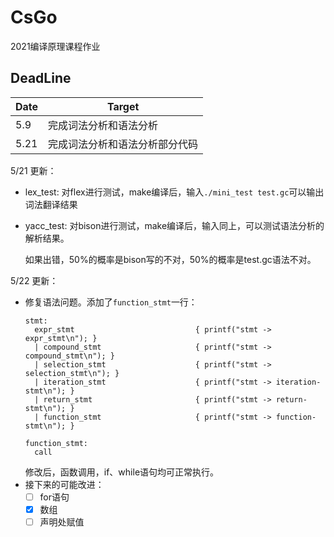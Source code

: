 # CsGo
2021编译原理课程作业



## DeadLine

| Date | Target                         |
| ---- | ------------------------------ |
| 5.9  | 完成词法分析和语法分析         |
| 5.21 | 完成词法分析和语法分析部分代码 |



5/21 更新：

- lex_test: 对flex进行测试，make编译后，输入`./mini_test test.gc`可以输出词法翻译结果

- yacc_test: 对bison进行测试，make编译后，输入同上，可以测试语法分析的解析结果。

  ​       如果出错，50%的概率是bison写的不对，50%的概率是test.gc语法不对。

5/22 更新：
- 修复语法问题。添加了`function_stmt`一行：
  ~~~
  stmt:
    expr_stmt                           { printf("stmt -> expr_stmt\n"); }
    | compound_stmt                     { printf("stmt -> compound_stmt\n"); }
    | selection_stmt                    { printf("stmt -> selection_stmt\n"); }
    | iteration_stmt                    { printf("stmt -> iteration-stmt\n"); }
    | return_stmt                       { printf("stmt -> return-stmt\n"); }
    | function_stmt                     { printf("stmt -> function-stmt\n"); }
  
  function_stmt:
    call
  ~~~
  修改后，函数调用，if、while语句均可正常执行。
- 接下来的可能改进：
  - [ ] for语句
  - [x] 数组
  - [ ] 声明处赋值
